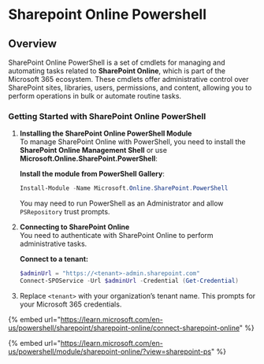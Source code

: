 # Sharepoint Online Powershell

## Overview

SharePoint Online PowerShell is a set of cmdlets for managing and automating tasks related to **SharePoint Online**, which is part of the Microsoft 365 ecosystem. These cmdlets offer administrative control over SharePoint sites, libraries, users, permissions, and content, allowing you to perform operations in bulk or automate routine tasks.

### **Getting Started with SharePoint Online PowerShell**

1.  **Installing the SharePoint Online PowerShell Module**\
    To manage SharePoint Online with PowerShell, you need to install the **SharePoint Online Management Shell** or use **Microsoft.Online.SharePoint.PowerShell**:

    **Install the module from PowerShell Gallery**:

    ```powershell
    Install-Module -Name Microsoft.Online.SharePoint.PowerShell
    ```

    You may need to run PowerShell as an Administrator and allow `PSRepository` trust prompts.
2.  **Connecting to SharePoint Online**\
    You need to authenticate with SharePoint Online to perform administrative tasks.

    **Connect to a tenant:**

    ```powershell
    $adminUrl = "https://<tenant>-admin.sharepoint.com"
    Connect-SPOService -Url $adminUrl -Credential (Get-Credential)
    ```


3. Replace `<tenant>` with your organization’s tenant name. This prompts for your Microsoft 365  credentials.

{% embed url="https://learn.microsoft.com/en-us/powershell/sharepoint/sharepoint-online/connect-sharepoint-online" %}

{% embed url="https://learn.microsoft.com/en-us/powershell/module/sharepoint-online/?view=sharepoint-ps" %}
